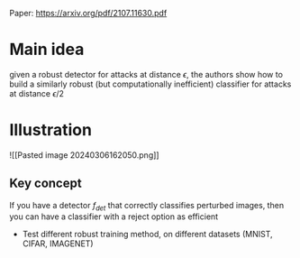 Paper: https://arxiv.org/pdf/2107.11630.pdf

# Main idea
given a robust detector for attacks at distance $\epsilon$, the authors show how to build a similarly robust (but computationally inefficient) classifier for attacks at distance $\epsilon/2$ 

# Illustration
![[Pasted image 20240306162050.png]]

## Key concept
If you have a detector $f_{det}$ that correctly classifies perturbed images, then you can have a classifier with a reject option as efficient

- Test different robust training method, on different datasets (MNIST, CIFAR, IMAGENET)